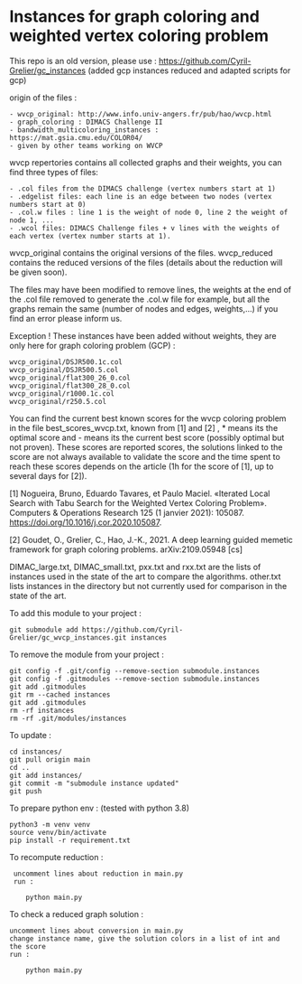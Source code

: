 # Instances for graph coloring and weighted vertex coloring problem

This repo is an old version, please use : https://github.com/Cyril-Grelier/gc_instances (added gcp instances reduced and adapted scripts for gcp)

origin of the files :

    - wvcp_original: http://www.info.univ-angers.fr/pub/hao/wvcp.html
    - graph_coloring : DIMACS Challenge II
    - bandwidth_multicoloring_instances : https://mat.gsia.cmu.edu/COLOR04/
    - given by other teams working on WVCP

wvcp repertories contains all collected graphs and their weights, you can find three types of files:

    - .col files from the DIMACS challenge (vertex numbers start at 1)
    - .edgelist files: each line is an edge between two nodes (vertex numbers start at 0)
    - .col.w files : line 1 is the weight of node 0, line 2 the weight of node 1, ...
    - .wcol files: DIMACS Challenge files + v lines with the weights of each vertex (vertex number starts at 1).

wvcp_original contains the original versions of the files.
wvcp_reduced contains the reduced versions of the files (details about the reduction will be given soon).

The files may have been modified to remove lines, the weights at the end of the .col file removed to generate the .col.w file for example, but all the graphs remain the same (number of nodes and edges, weights,...) if you find an error please inform us.

Exception ! These instances have been added without weights, they are only here for graph coloring problem (GCP) : 

    wvcp_original/DSJR500.1c.col
    wvcp_original/DSJR500.5.col
    wvcp_original/flat300_26_0.col
    wvcp_original/flat300_28_0.col
    wvcp_original/r1000.1c.col
    wvcp_original/r250.5.col


You can find the current best known scores for the wvcp coloring problem in the file best_scores_wvcp.txt, known from [1] and [2] , \* means its the optimal score and - means its the current best score (possibly optimal but not proven). These scores are reported scores, the solutions linked to the score are not always available to validate the score and the time spent to reach these scores depends on the article (1h for the score of [1], up to several days for [2]).

[1] Nogueira, Bruno, Eduardo Tavares, et Paulo Maciel. «Iterated Local Search with Tabu Search for the Weighted Vertex Coloring Problem». Computers & Operations Research 125 (1 janvier 2021): 105087. https://doi.org/10.1016/j.cor.2020.105087.

[2] Goudet, O., Grelier, C., Hao, J.-K., 2021. A deep learning guided memetic framework for graph coloring problems. arXiv:2109.05948 [cs]

DIMAC_large.txt, DIMAC_small.txt, pxx.txt and rxx.txt are the lists of instances used in the state of the art to compare the algorithms. other.txt lists instances in the directory but not currently used for comparison in the state of the art.

To add this module to your project :

    git submodule add https://github.com/Cyril-Grelier/gc_wvcp_instances.git instances

To remove the module from your project :

    git config -f .git/config --remove-section submodule.instances
    git config -f .gitmodules --remove-section submodule.instances
    git add .gitmodules
    git rm --cached instances
    git add .gitmodules
    rm -rf instances
    rm -rf .git/modules/instances

To update :

    cd instances/
    git pull origin main
    cd ..
    git add instances/
    git commit -m "submodule instance updated"
    git push

To prepare python env : (tested with python 3.8)

    python3 -m venv venv
    source venv/bin/activate
    pip install -r requirement.txt

To recompute reduction :

     uncomment lines about reduction in main.py
     run :

    	python main.py

To check a reduced graph solution :

    uncomment lines about conversion in main.py
    change instance name, give the solution colors in a list of int and the score
    run :

    	python main.py
